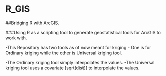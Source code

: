 # R_GIS
##Bridging R with ArcGIS.

###Using R as a scripting tool to generate geostatistical tools for ArcGIS to work with.

-This Repository has two tools as of now meant for kriging - One is for Ordinary kriging while the other is Universal kriging tool.

-The Ordinary kriging tool simply interpolates the values.
-The Universal kriging tool uses a covariate [sqrt(dist)] to interpolate the values.
